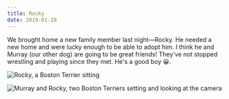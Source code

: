 ```yaml
---
title: Rocky
date: 2019-01-20
---
```

We brought home a new family member last night—Rocky. He needed a new home and were lucky enough to be able to adopt him. I think he and Murray (our other dog) are going to be great friends! They've not stopped wrestling and playing since they met. He's a good boy 😀.

![Rocky, a Boston Terrier sitting](/img/posts/rocky.jpg)

![Murray and Rocky, two Boston Terriers setting and looking at the camera](/img/posts/rocky-and-murray.jpg)
